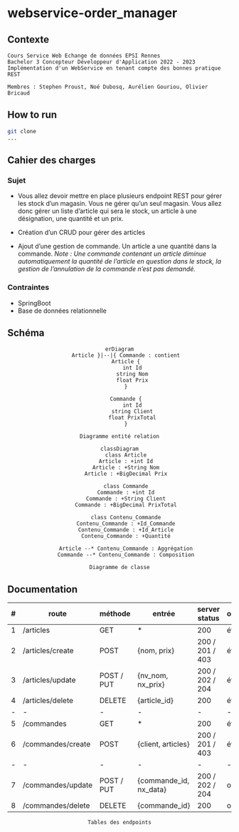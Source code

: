 # webservice-order_manager

## Contexte

    Cours Service Web Echange de données EPSI Rennes
    Bachelor 3 Concepteur Développeur d'Application 2022 - 2023
    Implémentation d'un WebService en tenant compte des bonnes pratique REST

    Membres : Stephen Proust, Noé Dubosq, Aurélien Gouriou, Olivier Bricaud

## How to run

```sh
git clone
...
```

## Cahier des charges

### Sujet

* Vous allez devoir mettre en place plusieurs endpoint REST pour gérer les stock d’un magasin.
Vous ne gérer qu’un seul magasin. Vous allez donc gérer un liste d’article qui sera le stock, un article
à une désignation, une quantité et un prix.

* Création d’un CRUD pour gérer des articles

* Ajout d’une gestion de commande. Un article a une quantité dans la commande.
*Note : Une commande contenant un article diminue automatiquement la quantité de l’article en
question dans le stock, la gestion de l’annulation de la commande n’est pas demandé.*

### Contraintes

- SpringBoot
- Base de données relationnelle

## Schéma


<div align="center">

```mermaid
erDiagram
    Article }|--|{ Commande : contient
    Article {
        int Id
        string Nom
        float Prix
    }

    Commande {
        int Id
        string Client
        float PrixTotal
    }

```

`Diagramme entité relation`
</div>


<div align="center">


```mermaid
classDiagram
    class Article
    Article : +int Id
    Article : +String Nom
    Article : +BigDecimal Prix

    class Commande
    Commande : +int Id
    Commande : +String Client
    Commande : +BigDecimal PrixTotal

    class Contenu_Commande
    Contenu_Commande : +Id_Commande
    Contenu_Commande : +Id_Article
    Contenu_Commande : +Quantité

    Article --* Contenu_Commande : Aggrégation
    Commande --* Contenu_Commande : Composition

```

`Diagramme de classe`
</div>


## Documentation


| # | route             | méthode    | entrée                 | server status   | observation |
|---|-------------------|------------|------------------------|-----------------|-------------|
| 1 | /articles         | GET        | *                      | 200             | étape1      |
| 2 | /articles/create  | POST       | {nom, prix}            | 200 / 201 / 403 | étape1      |
| 3 | /articles/update  | POST / PUT | {nv_nom, nx_prix}      | 200 / 202 / 204 | étape1      |
| 4 | /articles/delete  | DELETE     | {article_id}           | 200             | étape1      |
| - | -                 | -          | -                      | -               | -           |
| 5 | /commandes        | GET        | *                      | 200             | étape2      |
| 6 | /commandes/create | POST       | {client, articles}     | 200 / 201 / 403 | étape2      |
| - | -                 | -          | -                      | -               | -           |
| 7 | /commandes/update | POST / PUT | {commande_id, nx_data} | 200 / 202 / 204 | optionnelle |
| 8 | /commandes/delete | DELETE     | {commande_id}          | 200             | optionnelle |

<div align="center">

`Tables des endpoints`
</div>


